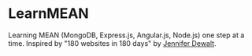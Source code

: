 LearnMEAN
=========

Learning MEAN (MongoDB, Express.js, Angular.js, Node.js) one step at a time.
Inspired by "180 websites in 180 days" by [Jennifer Dewalt](http://jenniferdewalt.com).
